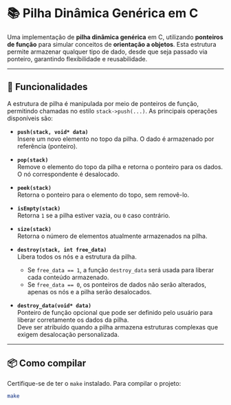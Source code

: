 # 📚 Pilha Dinâmica Genérica em C

Uma implementação de **pilha dinâmica genérica** em C, utilizando **ponteiros de função** para simular conceitos de **orientação a objetos**. Esta estrutura permite armazenar qualquer tipo de dado, desde que seja passado via ponteiro, garantindo flexibilidade e reusabilidade.

---

## 🚀 Funcionalidades

A estrutura de pilha é manipulada por meio de ponteiros de função, permitindo chamadas no estilo `stack->push(...)`. As principais operações disponíveis são:

- **`push(stack, void* data)`**  
  Insere um novo elemento no topo da pilha. O dado é armazenado por referência (ponteiro).

- **`pop(stack)`**  
  Remove o elemento do topo da pilha e retorna o ponteiro para os dados. O nó correspondente é desalocado.

- **`peek(stack)`**  
  Retorna o ponteiro para o elemento do topo, sem removê-lo.

- **`isEmpty(stack)`**  
  Retorna `1` se a pilha estiver vazia, ou `0` caso contrário.

- **`size(stack)`**  
  Retorna o número de elementos atualmente armazenados na pilha.

- **`destroy(stack, int free_data)`**  
  Libera todos os nós e a estrutura da pilha.  
  - Se `free_data == 1`, a função `destroy_data` será usada para liberar cada conteúdo armazenado.  
  - Se `free_data == 0`, os ponteiros de dados não serão alterados, apenas os nós e a pilha serão desalocados.

- **`destroy_data(void* data)`**  
  Ponteiro de função opcional que pode ser definido pelo usuário para liberar corretamente os dados da pilha.  
  Deve ser atribuído quando a pilha armazena estruturas complexas que exigem desalocação personalizada.

---

## 📦 Como compilar

Certifique-se de ter o `make` instalado. Para compilar o projeto:

```bash
make

